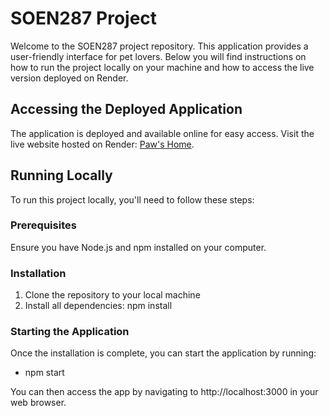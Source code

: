 # SOEN287 Project

Welcome to the SOEN287 project repository. This application provides a user-friendly interface for pet lovers. Below you will find instructions on how to run the project locally on your machine and how to access the live version deployed on Render.

## Accessing the Deployed Application

The application is deployed and available online for easy access. Visit the live website hosted on Render: [Paw's Home](https://pawshome.onrender.com).


## Running Locally

To run this project locally, you'll need to follow these steps:

### Prerequisites

Ensure you have Node.js and npm installed on your computer. 

### Installation

1. Clone the repository to your local machine
2. Install all dependencies: npm install


### Starting the Application

Once the installation is complete, you can start the application by running:
* npm start 

You can then access the app by navigating to http://localhost:3000 in your web browser.

